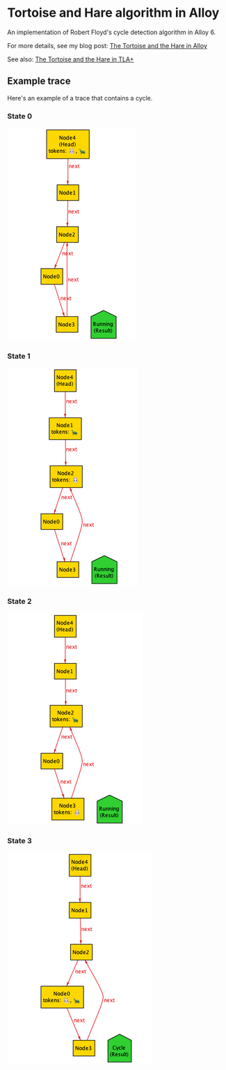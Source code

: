 # Tortoise and Hare algorithm in Alloy

An implementation of Robert Floyd's cycle detection algorithm in Alloy 6.

For more details, see my blog post: [The Tortoise and the Hare in Alloy](https://surfingcomplexity.blog/2024/11/27/the-tortoise-and-the-hare-in-alloy/)

See also: [The Tortoise and the Hare in TLA+](https://github.com/lorin/tla-tortoise-hare)

## Example trace

Here's an example of a trace that contains a cycle.

### State 0

![img](s0.png)

### State 1

![img](s1.png)

### State 2

![img](s2.png)

### State 3

![img](s3.png)
